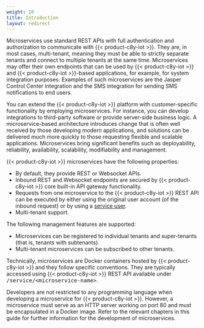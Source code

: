 ```yaml
---
weight: 10
title: Introduction
layout: redirect
---
```


Microservices use standard REST APIs with full authentication and authorization to communicate with {{< product-c8y-iot >}}. They are, in most cases, multi-tenant, meaning they must be able to strictly separate tenants and connect to multiple tenants at the same time.
Microservices may offer their own endpoints that can be used by {{< product-c8y-iot >}} and {{< product-c8y-iot >}}-based applications, for example, for system integration purposes. Examples of such microservices are the Jasper Control Center integration and the SMS integration for sending SMS notifications to end users.

You can extend the {{< product-c8y-iot >}} platform with customer-specific functionality by employing microservices. For instance, you can develop integrations to third-party software or provide server-side business logic. A microservice-based architecture introduces change that is often well received by those developing modern applications, and solutions can be delivered much more quickly to those requesting flexible and scalable applications. Microservices bring significant benefits such as deployability, reliability, availability, scalability, modifiability and management.

{{< product-c8y-iot >}} microservices have the following properties:

- By default, they provide REST or Websocket APIs.
- Inbound REST and Websocket endpoints are secured by {{< product-c8y-iot >}} core built-in API gateway functionality.
- Requests from one microservice to the {{< product-c8y-iot >}} REST API can be executed by either using the original user account (of the inbound request) or by using a [service user](/microservice-sdk/concept/#users-and-roles).
- Multi-tenant support.

The following management features are supported:

- Microservices can be registered to individual tenants and super-tenants (that is, tenants with subtenants).
- Multi-tenant microservices can be subscribed to other tenants.

Technically, microservices are Docker containers hosted by {{< product-c8y-iot >}} and they follow specific conventions. They are typically accessed using {{< product-c8y-iot >}} REST API available under <kbd>/service/&lt;microservice-name&gt;</kbd>.

Developers are not restricted to any programming language when developing a microservice for {{< product-c8y-iot >}}. However, a microservice must serve as an HTTP server working on port 80 and must be encapsulated in a Docker image. Refer to the relevant chapters in this guide for further information for the development of microservices.
